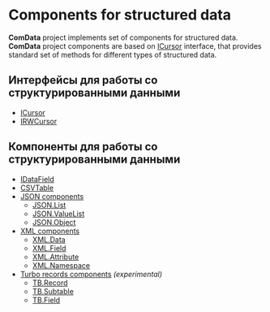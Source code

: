 ﻿# Components for structured data

**ComData** project implements set of components for structured data.
**ComData** project components are based on [ICursor](ICursor "ICursor interface") interface,
that provides standard set of methods for different types of structured data.

## Интерфейсы для работы со структурированными данными

* [ICursor](ICursor "ICursor interface")
* [IRWCursor](IRWCursor "IRWCursor interface")

## Компоненты для работы со структурированными данными

* [IDataField](IDataField "IDataField component")
* [CSVTable](CSVTable "CSVTable component")
* [JSON components](JSON.Default "JSON components")
    * [JSON.List](JSON.List "JSON.List component")
    * [JSON.ValueList](JSON.ValueList "JSON.ValueList component")
    * [JSON.Object](JSON.Object "JSON.Object component")
* [XML components](XML.Default "XML components")
    * [XML.Data](XML.Data "XML.Data component")
    * [XML.Field](XML.Field "XML.Field component")
    * [XML.Attribute](XML.Attribute "XML.Attribute component")
    * [XML.Namespace](XML.Namespace "XML.Namespace component")
* [Turbo records components](TB.Default "Turbo records components") *(experimental)*
    * [TB.Record](TB.Record "TB.Record component")
    * [TB.Subtable](TB.Subtable "TB.Subtable component")
    * [TB.Field](TB.Field "TB.Field component")

